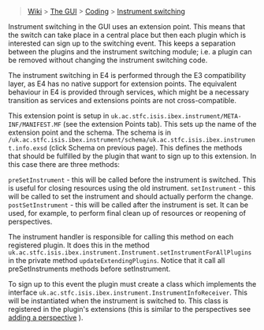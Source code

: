 > [Wiki](Home) > [The GUI](The-GUI) > [Coding](GUI-Coding) > [Instrument switching](Instrument-switching)

Instrument switching in the GUI uses an extension point. This means that the switch can take place in a central place but then each plugin which is interested can sign up to the switching event. This keeps a separation between the plugins and the instrument switching module; i.e. a plugin can be removed without changing the instrument switching code.

The instrument switching in E4 is performed through the E3 compatibility layer, as E4 has no native support for extension points. The equivalent behaviour in E4 is provided through services, which might be a necessary transition as services and extensions points are not cross-compatible.

This extension point is setup in `uk.ac.stfc.isis.ibex.instrument/META-INF/MANIFEST.MF` (see the extension Points tab). This sets up the name of the extension point and the schema. The schema is in `/uk.ac.stfc.isis.ibex.instrument/schema/uk.ac.stfc.isis.ibex.instrument.info.exsd` (click Schema on previous page). This defines the methods that should be fulfilled by the plugin that want to sign up to this extension. In this case there are three methods:

   `preSetInstrument` - this will be called before the instrument is switched. This is useful for closing resources using the old instrument.
   `setInstrument` - this will be called to set the instrument and should actually perform the change.
   `postSetInstrument` - this will be called after the instrument is set. It can be used, for example, to perform final clean up of resources or reopening of perspectives.

The instrument handler is responsible for calling this method on each registered plugin. It does this in the method `uk.ac.stfc.isis.ibex.instrument.Instrument.setInstrumentForAllPlugins` in the private method `updateExtendingPlugins`. Notice that it call all preSetInstruments methods before setInstrument.

To sign up to this event the plugin must create a class which implements the interface `uk.ac.stfc.isis.ibex.instrument.InstrumentInfoReceiver`. This will be instantiated when the instrument is switched to. This class is registered in the plugin's extensions (this is similar to the perspectives see [adding a perspective](Adding-a-Button-to-the-Perspective-Switcher#adding-the-perspective-and-view-to-the-gui) ).
